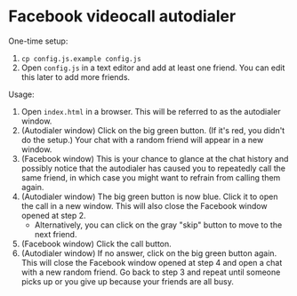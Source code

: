 # Facebook videocall autodialer

One-time setup:

1. `cp config.js.example config.js`
2. Open `config.js` in a text editor and add at least one friend. You can edit this later to add more friends.

Usage:

1. Open `index.html` in a browser. This will be referred to as the autodialer window.
2. (Autodialer window) Click on the big green button. (If it's red, you didn't do the setup.) Your chat with a random friend will appear in a new window.
3. (Facebook window) This is your chance to glance at the chat history and possibly notice that the autodialer has caused you to repeatedly call the same friend, in which case you might want to refrain from calling them again.
4. (Autodialer window) The big green button is now blue. Click it to open the call in a new window. This will also close the Facebook window opened at step 2.
    - Alternatively, you can click on the gray "skip" button to move to the next friend.
5. (Facebook window) Click the call button.
6. (Autodialer window) If no answer, click on the big green button again. This will close the Facebook window opened at step 4 and open a chat with a new random friend. Go back to step 3 and repeat until someone picks up or you give up because your friends are all busy.
